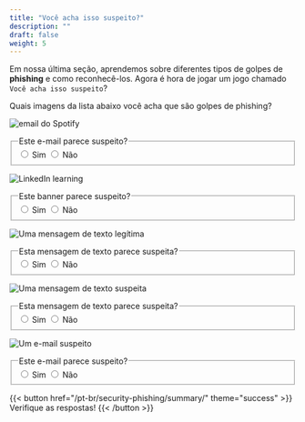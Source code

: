 ```yaml
---
title: "Você acha isso suspeito?"
description: ""
draft: false
weight: 5
---
```


Em nossa última seção, aprendemos sobre diferentes tipos de golpes de **phishing** e como reconhecê-los. Agora é hora de jogar um jogo chamado `Você acha isso suspeito`?

Quais imagens da lista abaixo você acha que são golpes de phishing?

![email do Spotify](../media/Spotify_email.jpg?classes=border,shadow)

<fieldset>  
<legend>Este e-mail parece suspeito?</legend>
  <input type="radio" id="notify-on1" name="notify1" value="on" >
  <label for="notify-on">Sim</label>
  <input type="radio" id="notify-off1" name="notify1" value="off">
  <label for="notify-off">Não</label>
</fieldset>

![LinkedIn learning](../media/linkedIn.png)

<fieldset>  
<legend>Este banner parece suspeito?</legend>
  <input type="radio" id="notify-on1" name="notify1" value="on" >
  <label for="notify-on">Sim</label>
  <input type="radio" id="notify-off1" name="notify1" value="off">
  <label for="notify-off">Não</label>
</fieldset>

![Uma mensagem de texto legítima](../media/Legit_text.jpeg?classes=border,shadow)

<fieldset>  
<legend>Esta mensagem de texto parece suspeita?</legend>
  <input type="radio" id="notify-on1" name="notify1" value="on" >
  <label for="notify-on">Sim</label>
  <input type="radio" id="notify-off1" name="notify1" value="off">
  <label for="notify-off">Não</label>
</fieldset>

![Uma mensagem de texto suspeita](../media/sus_text.JPG?classes=border,shadow)

<fieldset>  
<legend>Esta mensagem de texto parece suspeita?</legend>
  <input type="radio" id="notify-on1" name="notify1" value="on" >
  <label for="notify-on">Sim</label>
  <input type="radio" id="notify-off1" name="notify1" value="off">
  <label for="notify-off">Não</label>
</fieldset>

![Um e-mail suspeito](../media/sus_email.JPG?classes=border,shadow)

<fieldset>  
<legend>Este e-mail parece suspeito?</legend>
  <input type="radio" id="notify-on1" name="notify1" value="on" >
  <label for="notify-on">Sim</label>
  <input type="radio" id="notify-off1" name="notify1" value="off">
  <label for="notify-off">Não</label>
</fieldset>

{{< button href="/pt-br/security-phishing/summary/" theme="success" >}} Verifique as respostas! {{< /button >}}
